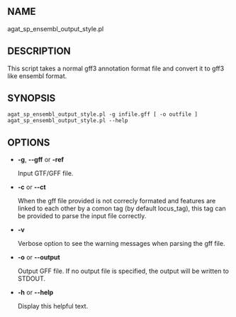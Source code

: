 ## NAME

agat\_sp\_ensembl\_output\_style.pl

## DESCRIPTION

This script takes a normal gff3 annotation format file and convert it to gff3
like ensembl format.

## SYNOPSIS

```
agat_sp_ensembl_output_style.pl -g infile.gff [ -o outfile ]
agat_sp_ensembl_output_style.pl --help
```

## OPTIONS

- **-g**, **--gff** or **-ref**

    Input GTF/GFF file.

- **-c** or **--ct**

    When the gff file provided is not correcly formated and features are linked
    to each other by a comon tag (by default locus\_tag), this tag can be provided
    to parse the input file correctly.

- **-v**

    Verbose option to see the warning messages when parsing the gff file.

- **-o** or **--output**

    Output GFF file.  If no output file is specified, the output will be
    written to STDOUT.

- **-h** or **--help**

    Display this helpful text.

